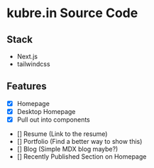 # kubre.in Source Code

## Stack
- Next.js
- tailwindcss

## Features
- [x] Homepage
- [x] Desktop Homepage
- [x] Pull out into components
- [] Resume (Link to the resume)
- [] Portfolio (Find a better way to show this)
- [] Blog (Simple MDX blog maybe?)
- [] Recently Published Section on Homepage